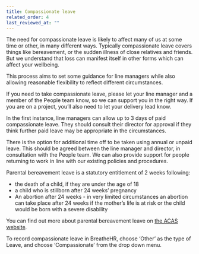 ```yaml
---
title: Compassionate leave
related_order: 4
last_reviewed_at: ""
---
```

The need for compassionate leave is likely to affect many of us at some time or other, in many different ways. Typically compassionate leave covers things like bereavement, or the sudden illness of close relatives and friends. But we understand that loss can manifest itself in other forms which can affect your wellbeing.

This process aims to set some guidance for line managers while also allowing reasonable flexibility to reflect different circumstances.

If you need to take compassionate leave, please let your line manager and a member of the People team know, so we can support you in the right way. If you are on a project, you’ll also need to let your delivery lead know.

In the first instance, line managers can allow up to 3 days of paid compassionate leave. They should consult their director for approval if they think further paid leave may be appropriate in the circumstances.

There is the option for additional time off to be taken using annual or unpaid leave. This should be agreed between the line manager and director, in consultation with the People team. We can also provide support for people returning to work in line with our existing policies and procedures.

Parental bereavement leave is a statutory entitlement of 2 weeks following:

* the death of a child, if they are under the age of 18
* a child who is stillborn after 24 weeks’ pregnancy
* An abortion after 24 weeks - in very limited circumstances an abortion can take place after 24 weeks if the mother’s life is at risk or the child would be born with a severe disability

You can find out more about parental bereavement leave on [the ACAS website](https://www.acas.org.uk/time-off-for-bereavement/parental-bereavement-leave-pay).

To record compassionate leave in BreatheHR, choose ‘Other’ as the type of Leave, and choose ‘Compassionate’ from the drop down menu.
